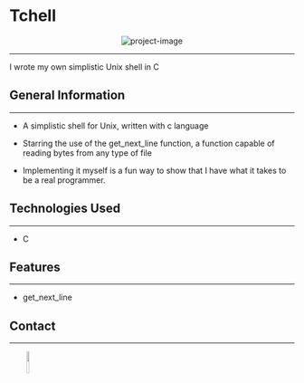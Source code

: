 <h1>Tchell</h1>
<p align="center"><img src="https://socialify.git.ci/fevunge/tchell/image?custom_description=My+own+simplistic+Unix+shell+in+C&amp;description=1&amp;language=1&amp;name=1&amp;owner=1&amp;pattern=Circuit+Board&amp;theme=Auto" alt="project-image"></p>
<hr><p>I wrote my own simplistic Unix shell in C</p><h2>General Information</h2>
<hr><ul>
<li>A simplistic shell for Unix, written with c language</li>
</ul><ul>
<li>Starring the use of the get_next_line function, a function capable of reading bytes from any type of file</li>
</ul><ul>
<li>Implementing it myself is a fun way to show that I have what it takes to be a real programmer.</li>
</ul><h2>Technologies Used</h2>
<hr><ul>
<li>C</li>
</ul><h2>Features</h2>
<hr><ul>
<li>get_next_line</li>
</ul><h2>Contact</h2>
<hr><p><span style="margin-right: 30px;"></span><a href="github.com/fevunge"><img target="_blank" src="https://cdn.jsdelivr.net/gh/devicons/devicon/icons/github/github-original.svg" style="width: 10%;"></a></p>
